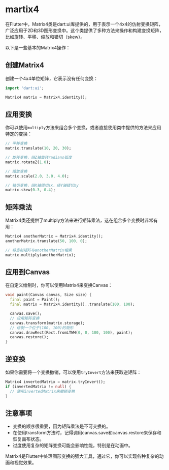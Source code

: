 # martix4

在Flutter中，Matrix4类是dart:ui库提供的，用于表示一个4x4的仿射变换矩阵，广泛应用于2D和3D图形变换中。这个类提供了多种方法来操作和构建变换矩阵，比如旋转、平移、缩放和错切（skew）。

以下是一些基本的Matrix4操作：

## 创建Matrix4

创建一个4x4单位矩阵，它表示没有任何变换：

```dart
import 'dart:ui';

Matrix4 matrix = Matrix4.identity();
```

## 应用变换

你可以使用`multiply`方法来组合多个变换，或者直接使用类中提供的方法来应用特定的变换：

```dart
// 平移变换
matrix.translate(10, 20, 30);

// 旋转变换，绕Z轴旋转radians弧度
matrix.rotateZ(1.0);

// 缩放变换
matrix.scale(2.0, 3.0, 4.0);

// 错切变换，绕X轴错切sx，绕Y轴错切sy
matrix.skew(0.3, 0.4);
```

## 矩阵乘法

Matrix4类还提供了multiply方法来进行矩阵乘法，这在组合多个变换时非常有用：

```dart
Matrix4 anotherMatrix = Matrix4.identity();
anotherMatrix.translate(50, 100, 0);

// 将当前矩阵与anotherMatrix相乘
matrix.multiply(anotherMatrix);
```

## 应用到Canvas

在自定义绘制时，你可以使用Matrix4来变换Canvas：

```dart
void paint(Canvas canvas, Size size) {
  final paint = Paint();
  final matrix = Matrix4.identity()..translate(100, 100);

  canvas.save();
  // 应用矩阵变换
  canvas.transform(matrix.storage);
  // 绘制一个位于(100, 100)的矩形
  canvas.drawRect(Rect.fromLTWH(0, 0, 100, 100), paint);
  canvas.restore();
}
```

## 逆变换

如果你需要将一个变换撤销，可以使用`tryInvert`方法来获取逆矩阵：

```dart
Matrix4 invertedMatrix = matrix.tryInvert();
if (invertedMatrix != null) {
  // 使用invertedMatrix来撤销变换
}
```

## 注意事项

* 变换的顺序很重要，因为矩阵乘法是不可交换的。
* 在使用transform方法时，记得调用canvas.save和canvas.restore来保存和恢复画布状态。
* 过度使用复杂的矩阵变换可能会影响性能，特别是在动画中。

Matrix4是Flutter中处理图形变换的强大工具，通过它，你可以实现各种复杂的动画和视觉效果。
